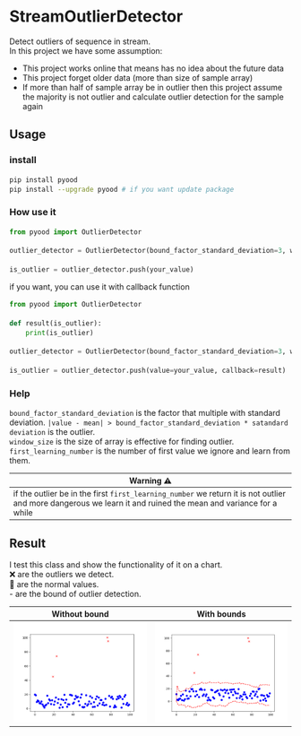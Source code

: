 # StreamOutlierDetector
Detect outliers of sequence in stream.  
In this project we have some assumption:
-   This project works online that means has no idea about the future data
-   This project forget older data (more than size of sample array)
-   If more than half of sample array be in outlier then this project assume the majority is not outlier and calculate outlier detection for the sample again


## Usage

### install
```bash
pip install pyood
pip install --upgrade pyood # if you want update package
```

### How use it
```python
from pyood import OutlierDetector

outlier_detector = OutlierDetector(bound_factor_standard_deviation=3, window_size=20, first_learning_number=10)

is_outlier = outlier_detector.push(your_value)
```

if you want, you can use it with callback function
```python
from pyood import OutlierDetector

def result(is_outlier):
    print(is_outlier)

outlier_detector = OutlierDetector(bound_factor_standard_deviation=3, window_size=20, first_learning_number=10)

is_outlier = outlier_detector.push(value=your_value, callback=result)
```
### Help
``bound_factor_standard_deviation`` is the factor that multiple with standard deviation. ``|value - mean| > bound_factor_standard_deviation * satandard deviation`` is the outlier.  
``window_size`` is the size of array is effective for finding outlier.  
``first_learning_number`` is the number of first value we ignore and learn from them.  

Warning ⚠                               |
----------------------------------------| 
if the outlier be in the first ``first_learning_number`` we return it is not outlier and more dangerous we learn it and ruined the mean and variance for a while| 


## Result
I test this class and show the functionality of it on a chart.  
❌ are the outliers we detect.  
🔵 are the normal values.  
<span> - </span> are the bound of outlier detection.  

Without bound                           | With bounds
----------------------------------------| ------------------------------ 
![]( ./images/test_result_normal.png)   | ![]( ./images/test_result.png) 
 

